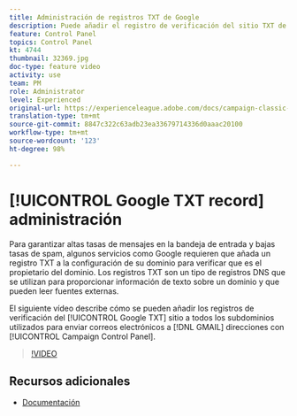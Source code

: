 ```yaml
---
title: Administración de registros TXT de Google
description: Puede añadir el registro de verificación del sitio TXT de Google a todos los subdominios utilizados para enviar correos electrónicos a las direcciones de GMAIL a través del panel de control de Campaign.
feature: Control Panel
topics: Control Panel
kt: 4744
thumbnail: 32369.jpg
doc-type: feature video
activity: use
team: PM
role: Administrator
level: Experienced
original-url: https://experienceleague.adobe.com/docs/campaign-classic-learn/tutorials/administrating/control-panel-acc/google-txt-record-management.html
translation-type: tm+mt
source-git-commit: 8847c322c63adb23ea33679714336d0aaac20100
workflow-type: tm+mt
source-wordcount: '123'
ht-degree: 98%

---
```



# [!UICONTROL Google TXT record] administración

Para garantizar altas tasas de mensajes en la bandeja de entrada y bajas tasas de spam, algunos servicios como Google requieren que añada un registro TXT a la configuración de su dominio para verificar que es el propietario del dominio. Los registros TXT son un tipo de registros DNS que se utilizan para proporcionar información de texto sobre un dominio y que pueden leer fuentes externas.

El siguiente vídeo describe cómo se pueden añadir los registros de verificación del [!UICONTROL Google TXT] sitio a todos los subdominios utilizados para enviar correos electrónicos a [!DNL GMAIL] direcciones con [!UICONTROL Campaign Control Panel].

>[!VIDEO](https://video.tv.adobe.com/v/32369?quality=12)

## Recursos adicionales

* [Documentación](https://docs.adobe.com/content/help/es-ES/control-panel/using/subdomains-and-certificates/managing-txt-records.html)